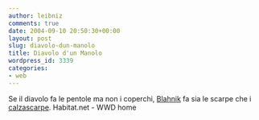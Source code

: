 ```yaml
---
author: leibniz
comments: true
date: 2004-09-10 20:50:30+00:00
layout: post
slug: diavolo-dun-manolo
title: Diavolo d'un Manolo
wordpress_id: 3339
categories:
- web
---
```


Se il diavolo fa le pentole ma non i coperchi, [Blahnik](http://www.habitat.net/) fa sia le scarpe che i [calzascarpe](http://www.wwd.com/content/article.cfm?ID=%25%22-T%26PU4%20%0A&xart=1&CFID=28460&CFTOKEN=88223667).
Habitat.net - WWD home
